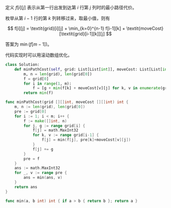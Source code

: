 定义 $f[i][j]$ 表示从第一行出发到达第 $i$ 行第 $j$ 列时的最小路径代价。

枚举从第 $i-1$ 行的第 $k$ 列转移过来，取最小值，则有

$$
f[i][j] = \textit{grid}[i][j] + \min_{k=0}^{n-1} f[i-1][k] + \textit{moveCost}[\textit{grid}[i-1][k]][j]
$$

答案为 $\min(f[m-1])$。

代码实现时可以用滚动数组优化。

```Python [sol1-Python3]
class Solution:
    def minPathCost(self, grid: List[List[int]], moveCost: List[List[int]]) -> int:
        m, n = len(grid), len(grid[0])
        f = grid[0]
        for i in range(1, m):
            f = [g + min(f[k] + moveCost[v][j] for k, v in enumerate(grid[i - 1])) for j, g in enumerate(grid[i])]
        return min(f)
```

```go [sol1-Go]
func minPathCost(grid [][]int, moveCost [][]int) int {
	m, n := len(grid), len(grid[0])
	pre := grid[0]
	for i := 1; i < m; i++ {
		f := make([]int, n)
		for j, g := range grid[i] {
			f[j] = math.MaxInt32
			for k, v := range grid[i-1] {
				f[j] = min(f[j], pre[k]+moveCost[v][j])
			}
			f[j] += g
		}
		pre = f
	}
	ans := math.MaxInt32
	for _, v := range pre {
		ans = min(ans, v)
	}
	return ans
}

func min(a, b int) int { if a > b { return b }; return a }
```
